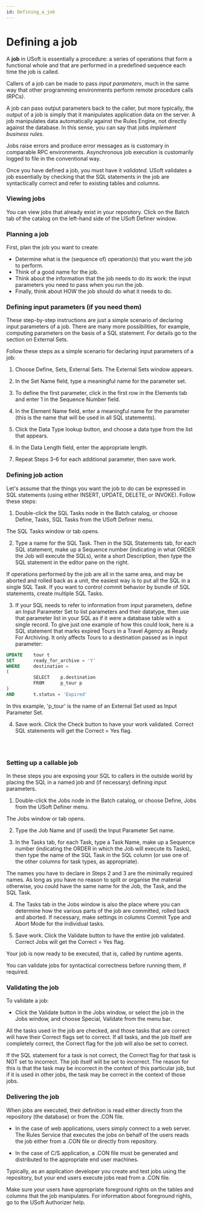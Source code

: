 ```yaml
---
id: Defining_a_job
---
```


# Defining a job

A **job** in USoft is essentially a procedure: a series of operations that form a functional whole and that are performed in a predefined sequence each time the job is called.

Callers of a job can be made to pass *input parameters*, much in the same way that other programming environments perform remote procedure calls (RPCs).

A job can pass output parameters back to the caller, but more typically, the output of a job is simply that it manipulates application data on the server. A job manipulates data automatically against the Rules Engine, not directly against the database. In this sense, you can say that jobs *implement business rules*.

Jobs raise errors and produce error messages as is customary in comparable RPC environments. Asynchronous job execution is customarily logged to file in the conventional way.

Once you have defined a job, you must have it *validated.* USoft validates a job essentially by checking that the SQL statements in the job are syntactically correct and refer to existing tables and columns.

### Viewing jobs

You can view jobs that already exist in your repository. Click on the Batch tab of the catalog on the left-hand side of the USoft Definer window.

### Planning a job

First, plan the job you want to create:

- Determine what is the (sequence of) operation(s) that you want the job to perform.
- Think of a good name for the job.
- Think about the information that the job needs to do its work: the input parameters you need to pass when you run the job.
- Finally, think about HOW the job should do what it needs to do.

### Defining input parameters (if you need them)

These step-by-step instructions are just a simple scenario of declaring input parameters of a job. There are many more possibilities, for example, computing parameters on the basis of a SQL statement. For details go to the section on External Sets.

Follow these steps as a simple scenario for declaring input parameters of a job:

1. Choose Define, Sets, External Sets. The External Sets window appears.

2. In the Set Name field, type a meaningful name for the parameter set.

3. To define the first parameter, click in the first row in the Elements tab and enter 1 in the Sequence Number field.

4. In the Element Name field, enter a meaningful name for the parameter (this is the name that will be used in all SQL statements).

5. Click the Data Type lookup button, and choose a data type from the list that appears.

6. In the Data Length field, enter the appropriate length.

7. Repeat Steps 3-6 for each additional parameter, then save work.

### Defining job action

Let's assume that the things you want the job to do can be expressed in SQL statements (using either INSERT, UPDATE, DELETE, or INVOKE). Follow these steps:

1. Double-click the SQL Tasks node in the Batch catalog, or choose Define, Tasks, SQL Tasks from the USoft Definer menu.

The SQL Tasks window or tab opens.

2. Type a name for the SQL Task. Then in the SQL Statements tab, for each SQL statement, make up a Sequence number (indicating in what ORDER the Job will execute the SQLs), write a short Description, then type the SQL statement in the editor pane on the right.

If operations performed by the job are all in the same area, and may be aborted and rolled back as a unit, the easiest way is to put all the SQL in a single SQL Task. If you want to control commit behavior by bundle of SQL statements, create multiple SQL Tasks.

3. If your SQL needs to refer to information from input parameters, define an Input Parameter Set to list parameters and their datatype, then use that parameter list in your SQL as if it were a database table with a single record. To give just one example of how this could look, here is a SQL statement that marks expired Tours in a Travel Agency as Ready For Archiving. It only affects Tours to a destination passed as in input parameter:

```sql
UPDATE    tour t
SET       ready_for_archive = 'Y'
WHERE     destination =
(
          SELECT    p.destination
          FROM      p_tour p
)
AND       t.status = 'Expired'

```

In this example, 'p_tour' is the name of an External Set used as Input Parameter Set.

4. Save work. Click the Check button to have your work validated. Correct SQL statements will get the Correct = Yes flag.

###  

### Setting up a callable job

In these steps you are exposing your SQL to callers in the outside world by placing the SQL in a named job and (if necessary) defining input parameters.

1. Double-click the Jobs node in the Batch catalog, or choose Define, Jobs from the USoft Definer menu.

The Jobs window or tab opens.

2. Type the Job Name and (if used) the Input Parameter Set name.

3. In the Tasks tab, for each Task, type a Task Name, make up a Sequence number (indicating the ORDER in which the Job will execute its Tasks), then type the name of the SQL Task in the SQL column (or use one of the other columns for task types, as appropriate).

The names you have to declare in Steps 2 and 3 are the minimally required names. As long as you have no reason to split or organise the material otherwise, you could have the same name for the Job, the Task, and the SQL Task.

4. The Tasks tab in the Jobs window is also the place where you can determine how the various parts of the job are committed, rolled back and aborted. If necessary, make settings in columns Commit Type and Abort Mode for the individual tasks.

5. Save work. Click the Validate button to have the entire job validated. Correct Jobs will get the Correct = Yes flag.

Your job is now ready to be executed, that is, called by runtime agents.

You can validate jobs for syntactical correctness before running them, if required.

### Validating the job

To validate a job:

- Click the Validate button in the Jobs window, or select the job in the Jobs window, and choose Special, Validate from the menu bar.

All the tasks used in the job are checked, and those tasks that are correct will have their Correct flags set to correct. If all tasks, and the job itself are completely correct, the Correct flag for the job will also be set to correct.

If the SQL statement for a task is not correct, the Correct flag for that task is NOT set to incorrect. The job itself will be set to incorrect. The reason for this is that the task may be incorrect in the context of this particular job, but if it is used in other jobs, the task may be correct in the context of those jobs.

### Delivering the job

When jobs are executed, their definition is read either directly from the repository (the database) or from the .CON file.

- In the case of web applications, users simply connect to a web server. The Rules Service that executes the jobs on behalf of the users reads the job either from a .CON file or directly from repository.

- In the case of C/S application, a .CON file must be generated and distributed to the appropriate end user machines.

Typically, as an application developer you create and test jobs using the repository, but your end users execute jobs read from a .CON file.

Make sure your users have appropriate foreground rights on the tables and columns that the job manipulates. For information about foreground rights, go to the USoft Authorizer help.